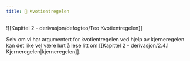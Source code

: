 ```yaml
---
title: 📄 Kvotientregelen
---
```

![[Kapittel 2 - derivasjon/defogteo/Teo Kvotientregelen]]


Selv om vi har argumentert for kvotientregelen ved hjelp av kjerneregelen kan det like vel være lurt å lese litt om [[Kapittel 2 - derivasjon/2.4.1 Kjerneregelen|kjerneregelen]].